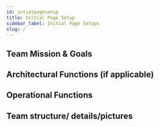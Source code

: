 ```yaml
---
id: intialpagesetup
title: Initial Page Setup
sidebar_label: Initial Page Setups
slug: /
---
```



## Team Mission & Goals																			

## Architectural Functions (if applicable)																

## Operational Functions																			

## Team structure/ details/pictures	
																		
